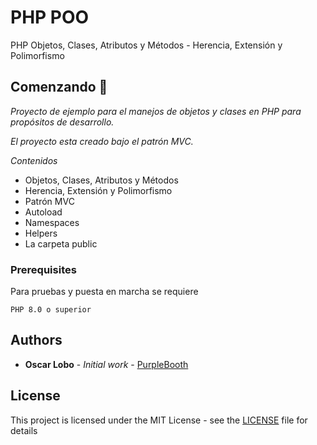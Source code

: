 # PHP POO

PHP Objetos, Clases, Atributos y Métodos - Herencia, Extensión y Polimorfismo

## Comenzando 🚀

_Proyecto de ejemplo para el manejos de objetos y clases en PHP para propósitos de desarrollo._

_El proyecto esta creado bajo el patrón MVC._



_Contenidos_
* Objetos, Clases, Atributos y Métodos
* Herencia, Extensión y Polimorfismo
* Patrón MVC
* Autoload
* Namespaces
* Helpers
* La carpeta public

### Prerequisites

Para pruebas y puesta en marcha se requiere

```
PHP 8.0 o superior
```


## Authors

* **Oscar Lobo** - *Initial work* - [PurpleBooth](https://github.com/oscarescalando)



## License

This project is licensed under the MIT License - see the [LICENSE](LICENSE) file for details


